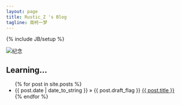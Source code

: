 ```yaml
---
layout: page
title: Rustic_Z 's Blog
tagline: 南柯一梦
---
```

{% include JB/setup %}

<div class="col-md-{% if page.fullwidth == true %}12{% else %}9{% endif %}" role="main">

<!-- ## Google Doodle -- first-day-of-summer-2016   -->

<!-- ![google doodles](http://rustic.img-cn-qingdao.aliyuncs.com/gif/summer-solstice-strawberry-moon-5156509353771008-hp2x.gif@600w)   -->
![纪念](http://rustic.img-cn-qingdao.aliyuncs.com/beautifulPhoto/mmexport1467998694280.jpg@600w)  

## Learning...   

<ul class="posts">
  {% for post in site.posts %}
    <li><span>{{ post.date | date_to_string }}</span> &raquo; {{ post.draft_flag }} <a href="{{ BASE_PATH }}{{ post.url }}">{{ post.title }}</a></li>
  {% endfor %}
</ul>

</div> <!-- class="col-md-9" -->
